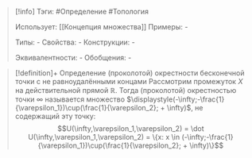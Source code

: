 > [!info]
> Тэги: #Определение #Топология  
> 
> Использует: [[Концепция множества]]
> Примеры: *-*
> 
> Типы: *-*
> Свойства: *-*
> Конструкции: *-*
> 
> Эквивалентности: *-*
> Обобщения: *-*

> [!definition]+ Определение (проколотой) окрестности бесконечной точки с не равноудалёнными концами 
> Рассмотрим промежуток $X$ на действительной прямой $\mathbb{R}$. Тогда (проколотой) окрестностью точки $\infty$ называется множество $\displaystyle(-\infty;-\frac{1}{\varepsilon_1})\cup(\frac{1}{\varepsilon_2}; + \infty)$, не содержащий эту точку:
> $$U(\infty,\varepsilon_1,\varepsilon_2) = \dot U(\infty,\varepsilon_1,\varepsilon_2) = \{x: x \in (-\infty;-\frac{1}{\varepsilon_1})\cup(\frac{1}{\varepsilon_2}; + \infty)\}$$